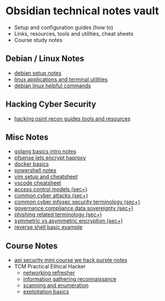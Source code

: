 # Obsidian technical notes vault

- Setup and configuration guides (how to)
- Links, resources, tools and utilities, cheat sheets
- Course study notes


## Debian / Linux Notes
- [debian setup notes](101_linux/debian%20setup%20notes.md)
- [linux applications and terminal utilities](101_linux/linux%20applications%20and%20terminal%20utilities.md)
- [debian linux helpful commands](101_linux/debian%20linux%20helpful%20commands.md)

## Hacking Cyber Security
- [hacking osint recon guides tools and resources](001_cybersecurity/hacking%20osint%20recon%20guides%20tools%20and%20resources.md)

## Misc Notes
- [golang basics intro notes](101_golang/golang%20basics%20intro%20notes.md)
- [pfsense lets encrypt haproxy](101_pfsense/pfsense%20lets%20encrypt%20haproxy.md)
- [docker basics](101_docker/docker%20basics.md)
- [powershell notes](101_windows/powershell%20notes.md)
- [vim setup and cheatsheet](101_vim/vim%20setup%20and%20cheatsheet.md)
- [vscode cheatsheet](101_vscode/vscode%20cheatsheet.md)
- [access control models (sec+)](001_cybersecurity/access%20control%20models.md)
- [common cyber attacks (sec+) ](001_cybersecurity/common%20cyber%20attacks.md)
- [common cyber infosec security terminology (sec+)](001_cybersecurity/common%20cyber%20infosec%20security%20terminology.md)
- [governance compliance data sovereignty (sec+)](001_cybersecurity/governance%20compliance%20data%20sovereignty.md)
- [phishing related terminology (sec+)](001_cybersecurity/phishing%20related%20terminology.md)
- [symmetric vs asymmetric encryption (sec+)](001_cybersecurity/symmetric%20vs%20asymmetric%20encryption.md)
- [reverse shell basic example](001_cybersecurity/reverse%20shell%20basic%20example.md)

## Course Notes
- [api security mini course we hack purple notes](001_cybersecurity/api%20security%20mini%20course%20we%20hack%20purple%20notes.md)
- TCM Practical Ethical Hacker
	- [networking refresher](000_course/tcm_peh/networking%20refresher.md)
	- [information gathering reconnaissance](000_course/tcm_peh/information%20gathering%20reconnaissance.md)
	- [scanning and enumeration](000_course/tcm_peh/scanning%20and%20enumeration.md)
	- [exploitation basics](000_course/tcm_peh/exploitation%20basics.md)